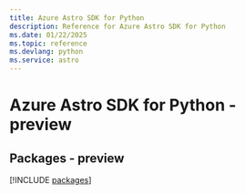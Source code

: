 ```yaml
---
title: Azure Astro SDK for Python
description: Reference for Azure Astro SDK for Python
ms.date: 01/22/2025
ms.topic: reference
ms.devlang: python
ms.service: astro
---
```

# Azure Astro SDK for Python - preview
## Packages - preview
[!INCLUDE [packages](astro-index.md)]